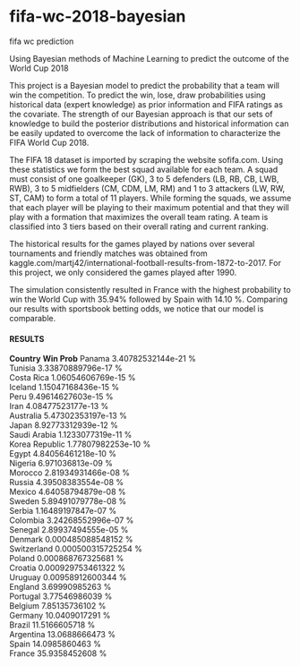 # fifa-wc-2018-bayesian
fifa wc prediction

Using Bayesian methods of Machine Learning to predict the outcome of the World Cup 2018

This project is a Bayesian model to predict the probability that a team will win the competition. To predict the win, lose, draw probabilities using historical data (expert knowledge) as prior information and FIFA ratings as the covariate. The strength of our Bayesian approach is that our sets of knowledge to build the posterior distributions and historical information can be easily updated to overcome the lack of information to characterize the FIFA World Cup 2018. 

The FIFA 18 dataset is imported by scraping the website sofifa.com.  Using these statistics we form the best squad available for each team. A squad must consist of one goalkeeper (GK), 3 to 5 defenders (LB, RB, CB, LWB, RWB), 3 to 5 midfielders (CM, CDM, LM, RM) and 1 to 3 attackers (LW, RW, ST, CAM) to form a total of 11 players. While forming the squads, we assume that each player will be playing to their maximum potential and that they will play with a formation that maximizes the overall team rating. A team is classified into 3 tiers based on their overall rating and current ranking. 

The historical results for the games played by nations over several tournaments and friendly matches was obtained from kaggle.com/martj42/international-football-results-from-1872-to-2017. For this project, we only considered the games played after 1990.

The simulation consistently resulted in France with the highest probability to win the World Cup with 35.94% followed by Spain with $14.10~\%$. Comparing our results with sportsbook betting odds, we notice that our model is comparable.

#### RESULTS
**Country**			**Win Prob**
Panama			3.40782532144e-21 %    
Tunisia			3.33870889796e-17 %    
Costa Rica			1.06054606769e-15 %    
Iceland			1.15047168436e-15 %    
Peru			9.49614627603e-15 %    
Iran			4.08477523177e-13 %    
Australia			5.47302353197e-13 %    
Japan			8.92773312939e-12 %    
Saudi Arabia			1.1233077319e-11 %    
Korea Republic			1.77807982253e-10 %    
Egypt			4.84056461218e-10 %    
Nigeria			6.971036813e-09 %    
Morocco			2.81934931466e-08 %    
Russia			4.39508383554e-08 %    
Mexico			4.64058794879e-08 %    
Sweden			5.89491079778e-08 %    
Serbia			1.16489197847e-07 %    
Colombia			3.24268552996e-07 %    
Senegal			2.89937494555e-05 %    
Denmark			0.000485088548152 %    
Switzerland			0.000500315725254 %    
Poland			0.000868767325681 %    
Croatia			0.000929753461322 %    
Uruguay			0.00958912600344 %    
England			3.69990985263 %    
Portugal			3.77546986039 %    
Belgium			7.85135736102 %    
Germany			10.0409017291 %    
Brazil			11.5166605718 %    
Argentina			13.0688666473 %    
Spain			14.0985860463 %    
France			35.9358452608 %    